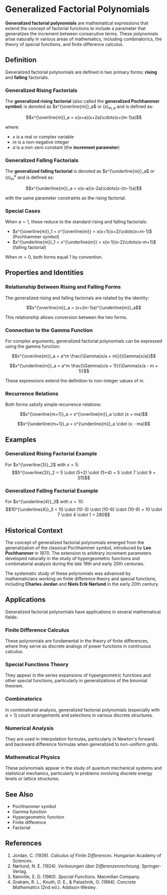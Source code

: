 # Generalized Factorial Polynomials

**Generalized factorial polynomials** are mathematical expressions that extend the concept of factorial functions to include a parameter that generalizes the increment between consecutive terms. These polynomials arise naturally in various areas of mathematics, including combinatorics, the theory of special functions, and finite difference calculus.

## Definition

Generalized factorial polynomials are defined in two primary forms: **rising** and **falling** factorials.

### Generalized Rising Factorials

The **generalized rising factorial** (also called the **generalized Pochhammer symbol**) is denoted as $x^{\overline{m}}_a$ or $(x)_{m,a}$ and is defined as:

$$x^{\overline{m}}_a = x(x+a)(x+2a)\cdots(x+(m-1)a)$$

where:
- $x$ is a real or complex variable
- $m$ is a non-negative integer
- $a$ is a non-zero constant (the **increment parameter**)

### Generalized Falling Factorials

The **generalized falling factorial** is denoted as $x^{\underline{m}}_a$ or $(x)_m^a$ and is defined as:

$$x^{\underline{m}}_a = x(x-a)(x-2a)\cdots(x-(m-1)a)$$

with the same parameter constraints as the rising factorial.

### Special Cases

When $a = 1$, these reduce to the standard rising and falling factorials:
- $x^{\overline{m}}_1 = x^{\overline{m}} = x(x+1)(x+2)\cdots(x+m-1)$ (Pochhammer symbol)
- $x^{\underline{m}}_1 = x^{\underline{m}} = x(x-1)(x-2)\cdots(x-m+1)$ (falling factorial)

When $m = 0$, both forms equal 1 by convention.

## Properties and Identities

### Relationship Between Rising and Falling Forms

The generalized rising and falling factorials are related by the identity:

$$x^{\overline{m}}_a = (x+(m-1)a)^{\underline{m}}_a$$

This relationship allows conversion between the two forms.

### Connection to the Gamma Function

For complex arguments, generalized factorial polynomials can be expressed using the gamma function:

$$x^{\overline{m}}_a = a^m \frac{\Gamma(x/a + m)}{\Gamma(x/a)}$$

$$x^{\underline{m}}_a = a^m \frac{\Gamma(x/a + 1)}{\Gamma(x/a - m + 1)}$$

These expressions extend the definition to non-integer values of $m$.

### Recurrence Relations

Both forms satisfy simple recurrence relations:

$$x^{\overline{m+1}}_a = x^{\overline{m}}_a \cdot (x + ma)$$

$$x^{\underline{m+1}}_a = x^{\underline{m}}_a \cdot (x - ma)$$

## Examples

### Generalized Rising Factorial Example

For $x^{\overline{3}}_2$ with $x = 5$:
$$5^{\overline{3}}_2 = 5 \cdot (5+2) \cdot (5+4) = 5 \cdot 7 \cdot 9 = 315$$

### Generalized Falling Factorial Example

For $x^{\underline{4}}_3$ with $x = 10$:
$$10^{\underline{4}}_3 = 10 \cdot (10-3) \cdot (10-6) \cdot (10-9) = 10 \cdot 7 \cdot 4 \cdot 1 = 280$$

## Historical Context

The concept of generalized factorial polynomials emerged from the generalization of the classical Pochhammer symbol, introduced by **Leo Pochhammer** in 1870. The extension to arbitrary increment parameters developed naturally in the study of hypergeometric functions and combinatorial analysis during the late 19th and early 20th centuries.

The systematic study of these polynomials was advanced by mathematicians working on finite difference theory and special functions, including **Charles Jordan** and **Niels Erik Nørlund** in the early 20th century.

## Applications

Generalized factorial polynomials have applications in several mathematical fields:

### Finite Difference Calculus
These polynomials are fundamental in the theory of finite differences, where they serve as discrete analogs of power functions in continuous calculus.

### Special Functions Theory
They appear in the series expansions of hypergeometric functions and other special functions, particularly in generalizations of the binomial theorem.

### Combinatorics
In combinatorial analysis, generalized factorial polynomials (especially with $a = 1$) count arrangements and selections in various discrete structures.

### Numerical Analysis
They are used in interpolation formulas, particularly in Newton's forward and backward difference formulas when generalized to non-uniform grids.

### Mathematical Physics
These polynomials appear in the study of quantum mechanical systems and statistical mechanics, particularly in problems involving discrete energy levels or lattice structures.

## See Also

- Pochhammer symbol
- Gamma function
- Hypergeometric function
- Finite difference
- Factorial

## References

1. Jordan, C. (1939). *Calculus of Finite Differences*. Hungarian Academy of Sciences.
2. Nørlund, N. E. (1924). *Vorlesungen über Differenzenrechnung*. Springer-Verlag.
3. Rainville, E. D. (1960). *Special Functions*. Macmillan Company.
4. Graham, R. L., Knuth, D. E., & Patashnik, O. (1994). *Concrete Mathematics* (2nd ed.). Addison-Wesley.
